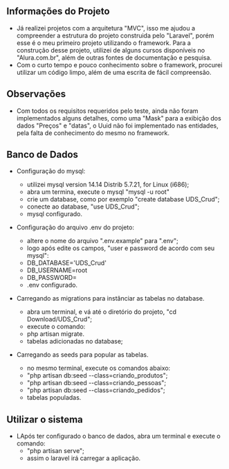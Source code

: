 ## Informações do Projeto
* Já realizei projetos com a arquitetura "MVC", isso me ajudou a compreender a estrutura do projeto construida pelo "Laravel", porém esse é o meu primeiro projeto utilizando o framework. Para a construção desse projeto, utilizei de alguns cursos disponíveis no "Alura.com.br", além de outras fontes de documentação e pesquisa. 
* Com o curto tempo e pouco conhecimento sobre o framework, procurei utilizar um código limpo, além de uma escrita de fácil compreensão.

## Observações
* Com todos os requisitos requeridos pelo teste, ainda não foram implementados alguns detalhes, como uma "Mask" para a exibição dos dados "Preços" e "datas", o Uuid não foi implementado nas entidades, pela falta de conhecimento do mesmo no framework.

## Banco de Dados
* Configuração do mysql:
    - utilizei mysql version 14.14 Distrib 5.7.21, for Linux (i686);
    - abra um termina, execute o mysql "mysql -u root"
    - crie um database, como por exemplo "create database UDS_Crud";
    - conecte ao database, "use UDS_Crud";
    - mysql configurado.
* Configuração do arquivo .env do projeto:
    - altere o nome do arquivo ".env.example" para ".env";
    - logo após edite os campos, "user e password de acordo com seu mysql":
    - DB_DATABASE='UDS_Crud'
    - DB_USERNAME=root
    - DB_PASSWORD=
    - .env configurado.
    
* Carregando as migrations para instânciar as tabelas no database.
    - abra um terminal, e vá até o diretório do projeto, "cd Download/UDS_Crud";
    - execute o comando:
    - php artisan migrate.
    - tabelas adicionadas no database;
    
* Carregando as seeds para popular as tabelas.
    - no mesmo terminal, execute os comandos abaixo:
    - "php artisan db:seed --class=criando_produtos";
    - "php artisan db:seed --class=criando_pessoas";
    - "php artisan db:seed --class=criando_pedidos";
    - tabelas populadas.

## Utilizar o sistema
* LApós ter configurado o banco de dados, abra um terminal e execute o comando:
    - "php artisan serve";
    - assim o laravel irá carregar a aplicação.

